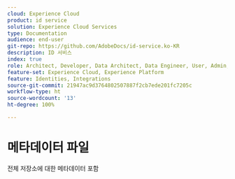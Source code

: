 ```yaml
---
cloud: Experience Cloud
product: id service
solution: Experience Cloud Services
type: Documentation
audience: end-user
git-repo: https://github.com/AdobeDocs/id-service.ko-KR
description: ID 서비스
index: true
role: Architect, Developer, Data Architect, Data Engineer, User, Admin, Leader
feature-set: Experience Cloud, Experience Platform
feature: Identities, Integrations
source-git-commit: 21947ac9d3764802507887f2cb7ede201fc7205c
workflow-type: ht
source-wordcount: '13'
ht-degree: 100%

---
```



# 메타데이터 파일

전체 저장소에 대한 메타데이터 포함